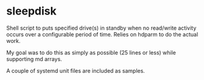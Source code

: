 # sleepdisk
Shell script to puts specified drive(s) in standby when no read/write activity occurs over a configurable period of time. Relies on hdparm to do the actual work.

My goal was to do this as simply as possible (25 lines or less) while supporting md arrays.

A couple of systemd unit files are included as samples.
